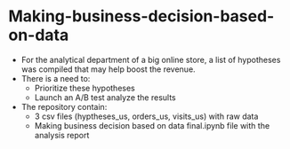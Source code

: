 # Making-business-decision-based-on-data
* For the analytical department of a big online store, a list of hypotheses was compiled that may help boost the revenue. 
* There is a need to: 
  * Prioritize these hypotheses 
  * Launch an A/B test analyze the results
* The repository contain: 
  * 3 csv files (hyptheses_us, orders_us, visits_us) with raw data
  * Making business decision based on data final.ipynb file with the analysis report 
